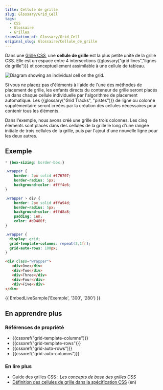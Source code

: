 ```yaml
---
title: Cellule de grille
slug: Glossary/Grid_Cell
tags:
  - CSS
  - Glossaire
  - Grilles
translation_of: Glossary/Grid_Cell
original_slug: Glossaire/Cellule_de_grille
---
```

Dans une [Grille CSS](/fr/docs/Web/CSS/CSS_Grid_Layout), une **cellule de grille** est la plus petite unité de la grille CSS. Elle est un espace entre 4 intersections {{glossary("grid lines","lignes de grille")}} et conceptuellement assimilable à une cellule de tableau.

![Diagram showing an individual cell on the grid.](1_grid_cell.png)

Si vous ne placez pas d'éléments à l'aide de l'une des méthodes de placement de grille, les enfants directs du conteneur de grille seront placés un dans chaque cellule individuelle par l'algorithme de placement automatique. Les {{glossary("Grid Tracks", "pistes")}}  de ligne ou colonne supplémentaire seront créées par la création des cellules nécessaires pour contenir tous les éléments.

Dans l'exemple, nous avons créé une grille de trois colonnes. Les cinq éléments sont placés dans des cellules de la grille le long d'une rangée initiale de trois cellules de la grille, puis par l'ajout d'une nouvelle ligne pour les deux autres.

## Exemple

```css hidden
* {box-sizing: border-box;}

.wrapper {
    border: 2px solid #f76707;
    border-radius: 5px;
    background-color: #fff4e6;
}

.wrapper > div {
    border: 2px solid #ffa94d;
    border-radius: 5px;
    background-color: #ffd8a8;
    padding: 1em;
    color: #d9480f;
}
```

```css
.wrapper {
  display: grid;
  grid-template-columns: repeat(3,1fr);
  grid-auto-rows: 100px;
}
```

```html
<div class="wrapper">
   <div>One</div>
   <div>Two</div>
   <div>Three</div>
   <div>Four</div>
   <div>Five</div>
</div>
```

{{ EmbedLiveSample('Exemple', '300', '280') }}

## En apprendre plus

### Références de propriété

- {{cssxref("grid-template-columns")}}
- {{cssxref("grid-template-rows")}}
- {{cssxref("grid-auto-rows")}}
- {{cssxref("grid-auto-columns")}}

### En lire plus

- Guide des grilles CSS : _[Les concepts de base des grilles CSS](/fr/docs/Web/CSS/CSS_Grid_Layout/Les_concepts_de_base)_
- [Définition des cellules de grille dans la spécification CSS](https://drafts.csswg.org/css-grid/#grid-track-concept) (en)
